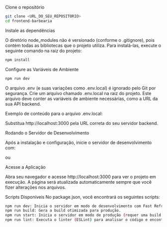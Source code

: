 Clone o repositório

```bash
git clone <URL_DO_SEU_REPOSITORIO>
cd frontend-barbearia
```

Instale as dependências

O diretório node_modules não é versionado (conforme o .gitignore), pois contém todas as bibliotecas que o projeto utiliza. Para instalá-las, execute o seguinte comando na raiz do projeto:

```bash
npm install
```

Configure as Variáveis de Ambiente

```bash
npm run dev
```

O arquivo .env (e suas variações como .env.local) é ignorado pelo Git por segurança. Crie um arquivo chamado .env.local na raiz do projeto. Este arquivo deve conter as variáveis de ambiente necessárias, como a URL da sua API backend.

Exemplo de conteúdo para o arquivo .env.local:

Substitua http://localhost:3000 pela URL correta do seu servidor backend.

Rodando o Servidor de Desenvolvimento

Após a instalação e configuração, inicie o servidor de desenvolvimento com:

ou

Acesse a Aplicação

Abra seu navegador e acesse http://localhost:3000 para ver o projeto em execução. A página será atualizada automaticamente sempre que você fizer alterações nos arquivos.

Scripts Disponíveis
No package.json, você encontrará os seguintes scripts:

```bash
npm run dev: Inicia o servidor em modo de desenvolvimento com Fast Refresh.
npm run build: Gera a build otimizada para produção.
npm run start: Inicia o servidor em modo de produção (requer uma build prévia com npm run build).
npm run lint: Executa o linter (ESLint) para analisar o código e encontrar problemas.
```

